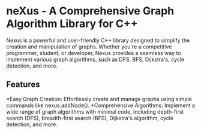 # neXus - A Comprehensive Graph Algorithm Library for C++

Nexus is a powerful and user-friendly C++ library designed to simplify the creation and manipulation of graphs. Whether you're a competitive programmer, student, or developer, Nexus provides a seamless way to implement various graph algorithms, such as DFS, BFS, Dijkstra's, cycle detection, and more.

## Features
  *Easy Graph Creation: Effortlessly create and manage graphs using simple commands like nexus.addNode().
  *Comprehensive Algorithms: Implement a wide range of graph algorithms with minimal code, including depth-first search (DFS), breadth-first search (BFS), Dijkstra's algorithm, cycle detection, and more.
